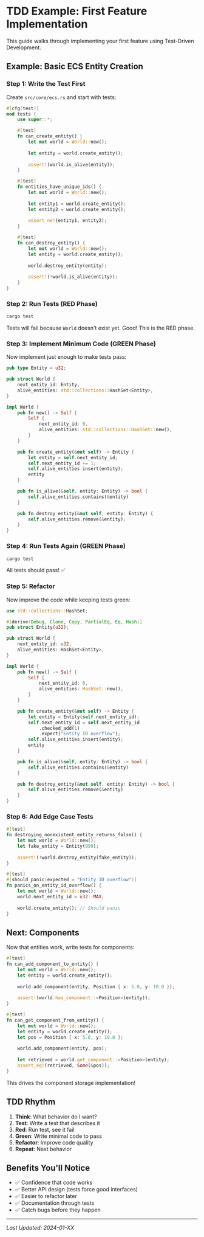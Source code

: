 # TDD Example: First Feature Implementation

This guide walks through implementing your first feature using Test-Driven Development.

## Example: Basic ECS Entity Creation

### Step 1: Write the Test First

Create `src/core/ecs.rs` and start with tests:

```rust
#[cfg(test)]
mod tests {
    use super::*;

    #[test]
    fn can_create_entity() {
        let mut world = World::new();
        
        let entity = world.create_entity();
        
        assert!(world.is_alive(entity));
    }

    #[test]
    fn entities_have_unique_ids() {
        let mut world = World::new();
        
        let entity1 = world.create_entity();
        let entity2 = world.create_entity();
        
        assert_ne!(entity1, entity2);
    }

    #[test]
    fn can_destroy_entity() {
        let mut world = World::new();
        let entity = world.create_entity();
        
        world.destroy_entity(entity);
        
        assert!(!world.is_alive(entity));
    }
}
```

### Step 2: Run Tests (RED Phase)

```bash
cargo test
```

Tests will fail because `World` doesn't exist yet. Good! This is the RED phase.

### Step 3: Implement Minimum Code (GREEN Phase)

Now implement just enough to make tests pass:

```rust
pub type Entity = u32;

pub struct World {
    next_entity_id: Entity,
    alive_entities: std::collections::HashSet<Entity>,
}

impl World {
    pub fn new() -> Self {
        Self {
            next_entity_id: 0,
            alive_entities: std::collections::HashSet::new(),
        }
    }

    pub fn create_entity(&mut self) -> Entity {
        let entity = self.next_entity_id;
        self.next_entity_id += 1;
        self.alive_entities.insert(entity);
        entity
    }

    pub fn is_alive(&self, entity: Entity) -> bool {
        self.alive_entities.contains(&entity)
    }

    pub fn destroy_entity(&mut self, entity: Entity) {
        self.alive_entities.remove(&entity);
    }
}
```

### Step 4: Run Tests Again (GREEN Phase)

```bash
cargo test
```

All tests should pass! ✅

### Step 5: Refactor

Now improve the code while keeping tests green:

```rust
use std::collections::HashSet;

#[derive(Debug, Clone, Copy, PartialEq, Eq, Hash)]
pub struct Entity(u32);

pub struct World {
    next_entity_id: u32,
    alive_entities: HashSet<Entity>,
}

impl World {
    pub fn new() -> Self {
        Self {
            next_entity_id: 0,
            alive_entities: HashSet::new(),
        }
    }

    pub fn create_entity(&mut self) -> Entity {
        let entity = Entity(self.next_entity_id);
        self.next_entity_id = self.next_entity_id
            .checked_add(1)
            .expect("Entity ID overflow");
        self.alive_entities.insert(entity);
        entity
    }

    pub fn is_alive(&self, entity: Entity) -> bool {
        self.alive_entities.contains(&entity)
    }

    pub fn destroy_entity(&mut self, entity: Entity) -> bool {
        self.alive_entities.remove(&entity)
    }
}
```

### Step 6: Add Edge Case Tests

```rust
#[test]
fn destroying_nonexistent_entity_returns_false() {
    let mut world = World::new();
    let fake_entity = Entity(999);
    
    assert!(!world.destroy_entity(fake_entity));
}

#[test]
#[should_panic(expected = "Entity ID overflow")]
fn panics_on_entity_id_overflow() {
    let mut world = World::new();
    world.next_entity_id = u32::MAX;
    
    world.create_entity(); // Should panic
}
```

## Next: Components

Now that entities work, write tests for components:

```rust
#[test]
fn can_add_component_to_entity() {
    let mut world = World::new();
    let entity = world.create_entity();
    
    world.add_component(entity, Position { x: 5.0, y: 10.0 });
    
    assert!(world.has_component::<Position>(entity));
}

#[test]
fn can_get_component_from_entity() {
    let mut world = World::new();
    let entity = world.create_entity();
    let pos = Position { x: 5.0, y: 10.0 };
    
    world.add_component(entity, pos);
    
    let retrieved = world.get_component::<Position>(entity);
    assert_eq!(retrieved, Some(&pos));
}
```

This drives the component storage implementation!

## TDD Rhythm

1. **Think**: What behavior do I want?
2. **Test**: Write a test that describes it
3. **Red**: Run test, see it fail
4. **Green**: Write minimal code to pass
5. **Refactor**: Improve code quality
6. **Repeat**: Next behavior

## Benefits You'll Notice

- ✅ Confidence that code works
- ✅ Better API design (tests force good interfaces)
- ✅ Easier to refactor later
- ✅ Documentation through tests
- ✅ Catch bugs before they happen

---
*Last Updated: 2024-01-XX*
